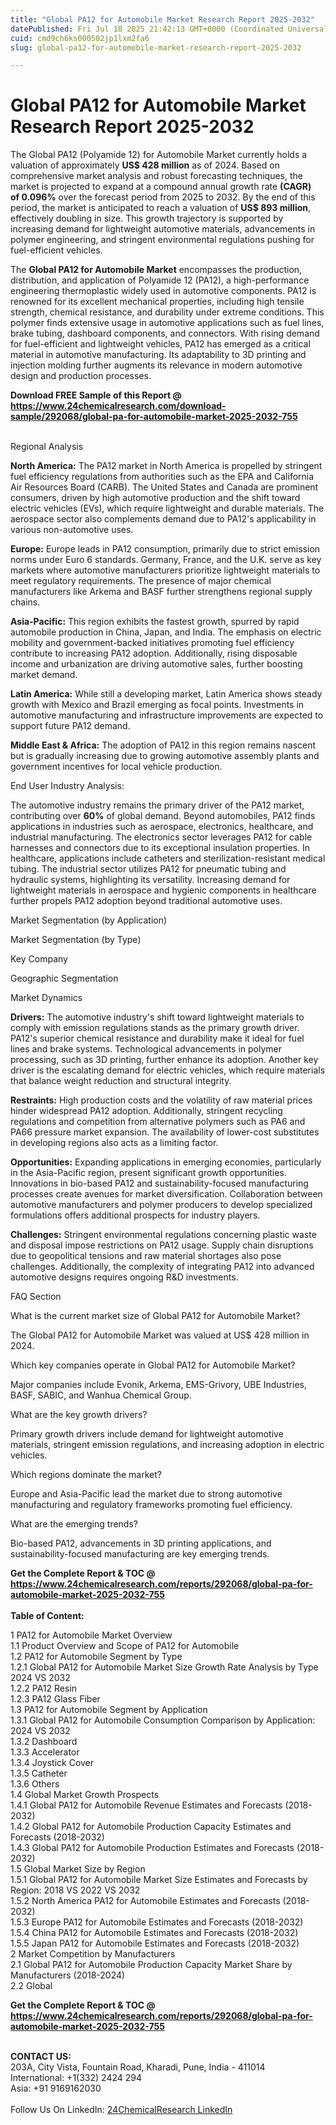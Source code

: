 ```yaml
---
title: "Global PA12 for Automobile Market Research Report 2025-2032"
datePublished: Fri Jul 18 2025 21:42:13 GMT+0000 (Coordinated Universal Time)
cuid: cmd9ch6ks000502jp1lxm2fa6
slug: global-pa12-for-automobile-market-research-report-2025-2032

---
```


# Global PA12 for Automobile Market Research Report 2025-2032

<p>The Global PA12 (Polyamide 12) for Automobile Market currently holds a valuation of approximately <strong>US$ 428 million</strong> as of 2024. Based on comprehensive market analysis and robust forecasting techniques, the market is projected to expand at a compound annual growth rate <strong>(CAGR) of 0.096%</strong> over the forecast period from 2025 to 2032. By the end of this period, the market is anticipated to reach a valuation of <strong>US$ 893 million</strong>, effectively doubling in size. This growth trajectory is supported by increasing demand for lightweight automotive materials, advancements in polymer engineering, and stringent environmental regulations pushing for fuel-efficient vehicles.</p><p>
</p><p>The <strong>Global PA12 for Automobile Market</strong> encompasses the production, distribution, and application of Polyamide 12 (PA12), a high-performance engineering thermoplastic widely used in automotive components. PA12 is renowned for its excellent mechanical properties, including high tensile strength, chemical resistance, and durability under extreme conditions. This polymer finds extensive usage in automotive applications such as fuel lines, brake tubing, dashboard components, and connectors. With rising demand for fuel-efficient and lightweight vehicles, PA12 has emerged as a critical material in automotive manufacturing. Its adaptability to 3D printing and injection molding further augments its relevance in modern automotive design and production processes.</p><div><b>Download FREE Sample of this Report @ 
            <a href="https://www.24chemicalresearch.com/download-sample/292068/global-pa-for-automobile-market-2025-2032-755">
            https://www.24chemicalresearch.com/download-sample/292068/global-pa-for-automobile-market-2025-2032-755</a></b></div><br><p>
Regional Analysis</p><p>
</p><p><strong>North America:</strong> The PA12 market in North America is propelled by stringent fuel efficiency regulations from authorities such as the EPA and California Air Resources Board (CARB). The United States and Canada are prominent consumers, driven by high automotive production and the shift toward electric vehicles (EVs), which require lightweight and durable materials. The aerospace sector also complements demand due to PA12's applicability in various non-automotive uses.</p><p>
</p><p><strong>Europe:</strong> Europe leads in PA12 consumption, primarily due to strict emission norms under Euro 6 standards. Germany, France, and the U.K. serve as key markets where automotive manufacturers prioritize lightweight materials to meet regulatory requirements. The presence of major chemical manufacturers like Arkema and BASF further strengthens regional supply chains.</p><p>
</p><p><strong>Asia-Pacific:</strong> This region exhibits the fastest growth, spurred by rapid automobile production in China, Japan, and India. The emphasis on electric mobility and government-backed initiatives promoting fuel efficiency contribute to increasing PA12 adoption. Additionally, rising disposable income and urbanization are driving automotive sales, further boosting market demand.</p><p>
</p><p><strong>Latin America:</strong> While still a developing market, Latin America shows steady growth with Mexico and Brazil emerging as focal points. Investments in automotive manufacturing and infrastructure improvements are expected to support future PA12 demand.</p><p>
</p><p><strong>Middle East &amp; Africa:</strong> The adoption of PA12 in this region remains nascent but is gradually increasing due to growing automotive assembly plants and government incentives for local vehicle production.</p><p>
End User Industry Analysis:</p><p>
</p><p>The automotive industry remains the primary driver of the PA12 market, contributing over <strong>60%</strong> of global demand. Beyond automobiles, PA12 finds applications in industries such as aerospace, electronics, healthcare, and industrial manufacturing. The electronics sector leverages PA12 for cable harnesses and connectors due to its exceptional insulation properties. In healthcare, applications include catheters and sterilization-resistant medical tubing. The industrial sector utilizes PA12 for pneumatic tubing and hydraulic systems, highlighting its versatility. Increasing demand for lightweight materials in aerospace and hygienic components in healthcare further propels PA12 adoption beyond traditional automotive uses.</p><p>
Market Segmentation (by Application)</p><p>
</p><p>
Market Segmentation (by Type)</p><p>
</p><p>
Key Company</p><p>
</p><p>
Geographic Segmentation</p><p>
</p><p>
Market Dynamics</p><p>
</p><p><strong>Drivers:</strong> The automotive industry's shift toward lightweight materials to comply with emission regulations stands as the primary growth driver. PA12's superior chemical resistance and durability make it ideal for fuel lines and brake systems. Technological advancements in polymer processing, such as 3D printing, further enhance its adoption. Another key driver is the escalating demand for electric vehicles, which require materials that balance weight reduction and structural integrity.</p><p>
</p><p><strong>Restraints:</strong> High production costs and the volatility of raw material prices hinder widespread PA12 adoption. Additionally, stringent recycling regulations and competition from alternative polymers such as PA6 and PA66 pressure market expansion. The availability of lower-cost substitutes in developing regions also acts as a limiting factor.</p><p>
</p><p><strong>Opportunities:</strong> Expanding applications in emerging economies, particularly in the Asia-Pacific region, present significant growth opportunities. Innovations in bio-based PA12 and sustainability-focused manufacturing processes create avenues for market diversification. Collaboration between automotive manufacturers and polymer producers to develop specialized formulations offers additional prospects for industry players.</p><p>
</p><p><strong>Challenges:</strong> Stringent environmental regulations concerning plastic waste and disposal impose restrictions on PA12 usage. Supply chain disruptions due to geopolitical tensions and raw material shortages also pose challenges. Additionally, the complexity of integrating PA12 into advanced automotive designs requires ongoing R&amp;D investments.</p><p>
FAQ Section</p><p>
What is the current market size of Global PA12 for Automobile Market?</p><p>
</p><p>The Global PA12 for Automobile Market was valued at US$ 428 million in 2024.</p><p>
Which key companies operate in Global PA12 for Automobile Market?</p><p>
</p><p>Major companies include Evonik, Arkema, EMS-Grivory, UBE Industries, BASF, SABIC, and Wanhua Chemical Group.</p><p>
What are the key growth drivers?</p><p>
</p><p>Primary growth drivers include demand for lightweight automotive materials, stringent emission regulations, and increasing adoption in electric vehicles.</p><p>
Which regions dominate the market?</p><p>
</p><p>Europe and Asia-Pacific lead the market due to strong automotive manufacturing and regulatory frameworks promoting fuel efficiency.</p><p>
What are the emerging trends?</p><p>
</p><p>Bio-based PA12, advancements in 3D printing applications, and sustainability-focused manufacturing are key emerging trends.</p>

<div><b>Get the Complete Report & TOC @ 
            <a href="https://www.24chemicalresearch.com/reports/292068/global-pa-for-automobile-market-2025-2032-755">
            https://www.24chemicalresearch.com/reports/292068/global-pa-for-automobile-market-2025-2032-755</a></b></div><br>
            <b>Table of Content:</b><p>1 PA12 for Automobile Market Overview<br />
    1.1 Product Overview and Scope of PA12 for Automobile<br />
    1.2 PA12 for Automobile Segment by Type<br />
        1.2.1 Global PA12 for Automobile Market Size Growth Rate Analysis by Type 2024 VS 2032<br />
        1.2.2 PA12 Resin<br />
        1.2.3 PA12 Glass Fiber<br />
    1.3 PA12 for Automobile Segment by Application<br />
        1.3.1 Global PA12 for Automobile Consumption Comparison by Application: 2024 VS 2032<br />
        1.3.2 Dashboard<br />
        1.3.3 Accelerator<br />
        1.3.4 Joystick Cover<br />
        1.3.5 Catheter<br />
        1.3.6 Others<br />
    1.4 Global Market Growth Prospects<br />
        1.4.1 Global PA12 for Automobile Revenue Estimates and Forecasts (2018-2032)<br />
        1.4.2 Global PA12 for Automobile Production Capacity Estimates and Forecasts (2018-2032)<br />
        1.4.3 Global PA12 for Automobile Production Estimates and Forecasts (2018-2032)<br />
    1.5 Global Market Size by Region<br />
        1.5.1 Global PA12 for Automobile Market Size Estimates and Forecasts by Region: 2018 VS 2022 VS 2032<br />
        1.5.2 North America PA12 for Automobile Estimates and Forecasts (2018-2032)<br />
        1.5.3 Europe PA12 for Automobile Estimates and Forecasts (2018-2032)<br />
        1.5.4 China PA12 for Automobile Estimates and Forecasts (2018-2032)<br />
        1.5.5 Japan PA12 for Automobile Estimates and Forecasts (2018-2032)<br />
2 Market Competition by Manufacturers<br />
    2.1 Global PA12 for Automobile Production Capacity Market Share by Manufacturers (2018-2024)<br />
    2.2 Global</p>

<div><b>Get the Complete Report & TOC @ 
            <a href="https://www.24chemicalresearch.com/reports/292068/global-pa-for-automobile-market-2025-2032-755">
            https://www.24chemicalresearch.com/reports/292068/global-pa-for-automobile-market-2025-2032-755</a></b></div><br>

<b>CONTACT US:</b><br>
            203A, City Vista, Fountain Road, Kharadi, Pune, India - 411014<br>
            International: +1(332) 2424 294<br>
            Asia: +91 9169162030 <br><br>
            Follow Us On LinkedIn: <a href="https://www.linkedin.com/company/24chemicalresearch/">24ChemicalResearch LinkedIn</a>